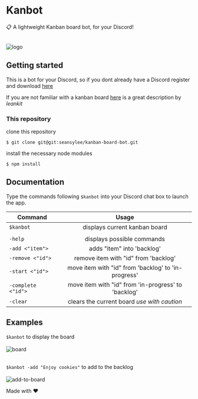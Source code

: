 # Kanbot

:clipboard: A lightweight Kanban board bot, for your Discord! <br /><br />

![logo](https://media.discordapp.net/attachments/449647907772170253/449770623187812362/kanbotcircle.png)

## Getting started 

This is a bot for your Discord, so if you dont already have a Discord
register and download [here](https://discordapp.com/) <br />

If you are not familiar with a kanban board [here](https://leankit.com/learn/kanban/kanban-board/) is a great description by *leankit*

### This repository

clone this repository

```$ git clone git@git:seansylee/kanban-board-bot.git```

install the necessary node modules

```$ npm install```

## Documentation

Type the commands following `$kanbot` into your Discord chat box to launch the app.

|Command| Usage|
| ------------- |:-------------:|
| `$kanbot`| displays current kanban board|
|||
| `-help` | displays possible commands |
| `-add <"item">` | adds "item" into 'backlog'|
| `-remove <"id">` | remove item with "id" from 'backlog'|
| `-start <"id">` | move item with "id" from 'backlog' to 'in-progress'|
| `-complete <"id">` | move item with "id" from 'in-progress' to 'backlog'|
| `-clear` | clears the current board *use with caution*|

## Examples

`$kanbot` to display the board <br /><br />
![board](https://i.imgur.com/KkAgFms.png)<br /><br />

`$kanbot -add "Enjoy cookies"` to add to the backlog <br /><br />
![add-to-board](https://i.imgur.com/D7VfZDI.png)<br />

Made with :heart:
